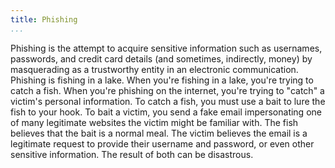 ```yaml
---
title: Phishing
...
```


<M4Definition source="Wikipedia" href="https://en.wikipedia.org/wiki/Phishing">
  Phishing is the attempt to acquire sensitive information such as usernames, passwords, and credit card details (and sometimes, indirectly, money) by masquerading as a trustworthy entity in an electronic communication.
</M4Definition>

<Metaphor id="fishing" image="fishing">
  <M4Title>Phishing is fishing in a lake.</M4Title>
  When you're fishing in a lake, you're trying to catch a fish. When you're phishing on the internet, you're trying to "catch" a victim's personal information. To catch a fish, you must use a bait to lure the fish to your hook. To bait a victim, you send a fake email impersonating one of many legitimate websites the victim might be familiar with. The fish believes that the bait is a normal meal. The victim believes the email is a legitimate request to provide their username and password, or even other sensitive information. The result of both can be disastrous.
  <M4Author handle="panutat" href="http://www.github.com/panutat" />
</Metaphor>
